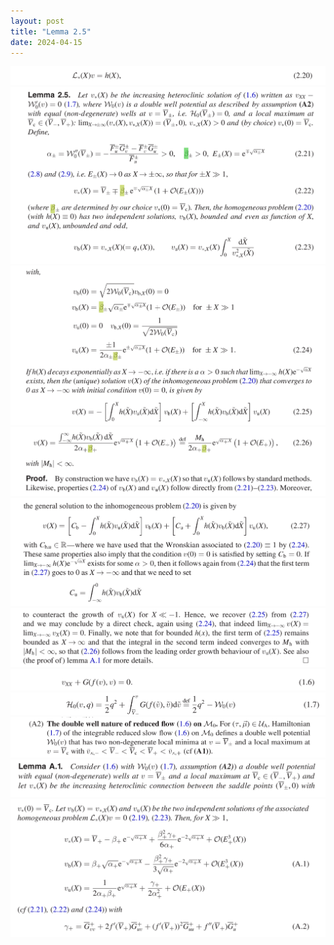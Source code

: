 ```yaml
---
layout: post
title: "Lemma 2.5"
date: 2024-04-15
---
```

<style>
.math-container {
    max-width: 100%; /* Set a maximum width to prevent it from expanding the page */
    overflow-x: auto; /* Enable horizontal scrolling */
    white-space: nowrap; /* Prevent the text from wrapping */
}
</style>
<img src="/assets/images/Pasted image 20240415171540.png" class="img-fluid rounded z-depth-1" alt="Pasted image 20240415171540.png">

<img src="/assets/images/Pasted image 20240415171156.png" class="img-fluid rounded z-depth-1" alt="Pasted image 20240415171156.png">
<img src="/assets/images/Pasted image 20240415171216.png" class="img-fluid rounded z-depth-1" alt="Pasted image 20240415171216.png">
<img src="/assets/images/Pasted image 20240415171231.png" class="img-fluid rounded z-depth-1" alt="Pasted image 20240415171231.png">
<img src="/assets/images/Pasted image 20240415171256.png" class="img-fluid rounded z-depth-1" alt="Pasted image 20240415171256.png">
<img src="/assets/images/Pasted image 20240415171332.png" class="img-fluid rounded z-depth-1" alt="Pasted image 20240415171332.png">




<img src="/assets/images/Pasted image 20240415170855.png" class="img-fluid rounded z-depth-1" alt="Pasted image 20240415170855.png">

<img src="/assets/images/Pasted image 20240415170916.png" class="img-fluid rounded z-depth-1" alt="Pasted image 20240415170916.png">
<img src="/assets/images/Pasted image 20240415171000.png" class="img-fluid rounded z-depth-1" alt="Pasted image 20240415171000.png">

<img src="/assets/images/Pasted image 20240415170805.png" class="img-fluid rounded z-depth-1" alt="Pasted image 20240415170805.png">
<img src="/assets/images/Pasted image 20240415170827.png" class="img-fluid rounded z-depth-1" alt="Pasted image 20240415170827.png">

